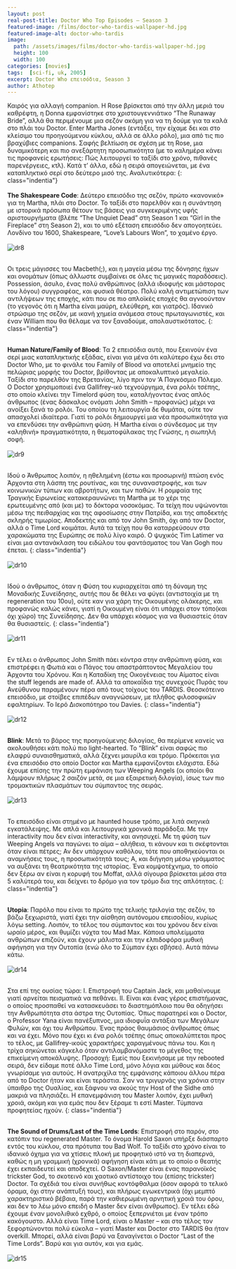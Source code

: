 ```yaml
---
layout: post
real-post-title: Doctor Who Top Episodes – Season 3
featured-image: /films/doctor-who-tardis-wallpaper-hd.jpg
featured-image-alt: doctor-who-tardis
image:
  path: /assets/images/films/doctor-who-tardis-wallpaper-hd.jpg
  height: 100
  width: 100
categories: [movies]
tags:  [sci-fi, uk, 2005]
excerpt: Doctor Who επεισόδια, Season 3
author: Athotep
---
```


Καιρός για αλλαγή companion. Η Rose βρίσκεται από την άλλη μεριά του καθρέφτη, η Donna εμφανίστηκε στο χριστουγεννιάτικο “The Runaway Bride”, αλλά θα περιμένουμε μια σεζόν ακόμη για να τη δούμε για τα καλά στο πλάι του Doctor. Enter Martha Jones (εντάξει, την είχαμε δει και στο κλείσιμο του προηγούμενου κύκλου, αλλά σε άλλο ρόλο), μια από τις πιο βραχύβιες companions. Σαφής βελτίωση σε σχέση με τη Rose, μια δυναμικότερη και πιο ανεξάρτητη προσωπικότητα (με το καλημέρα κάνει τις προφανείς ερωτήσεις: Πώς λειτουργεί το ταξίδι στο χρόνο, πιθανές παρενέργειες, κτλ). Κατά τ’ άλλα, εδώ η σειρά απογειώνεται, με ένα καταπληκτικό σερί στο δεύτερο μισό της. Αναλυτικότερα:
{: class="indentia"}  
<br>
**The Shakespeare Code**: Δεύτερο επεισόδιο της σεζόν, πρώτο «κανονικό» για τη Martha, πλάι στο Doctor. Το ταξίδι στο παρελθόν και η συνάντηση με ιστορικά πρόσωπα θέτουν τις βάσεις για συγκεκριμένης υφής αριστουργήματα (βλέπε “The Unquiet Dead” στη Season 1 και “Girl in the Fireplace” στη Season 2), και το υπό εξέταση επεισόδιο δεν απογοητεύει. Λονδίνο του 1600, Shakespeare, “Love’s Labours Won”, το χαμένο έργο.  
<br>
![dr8](/assets/images/films/dr8.jpg)  
<br>

Οι τρεις μάγισσες του Macbeth(;), και η μαγεία μέσω της δόνησης ήχων και ονομάτων (όπως άλλωστε συμβαίνει σε όλες τις μαγικές παραδόσεις). Possession, άσυλο, ένας πολύ ανθρώπινος (αλλά ιδιοφυής και μάστορας του λόγου) συγγραφέας, και φυσικά θέατρο. Πολύ καλή αντιμετώπιση των αντιλήψεων της εποχής, κάτι που σε πιο απλοϊκές εποχές θα αγνοούνταν (το γεγονός ότι η Martha είναι μαύρη, ελεύθερη, και γιατρός). Ιδανικό στρώσιμο της σεζόν, με ικανή χημεία ανάμεσα στους πρωταγωνιστές, και έναν William που θα θέλαμε να τον ξαναδούμε, απολαυστικότατος.
{: class="indentia"}  
<br>

**Human Nature/Family of Blood**: Τα 2 επεισόδια αυτά, που ξεκινούν ένα σερί μιας καταπληκτικής εξάδας, είναι για μένα ότι καλύτερο έχω δει στο Doctor Who, με το φινάλε του Family of Blood να αποτελεί μνημείο της πελώριας μορφής του Doctor, βρίθοντας με αποκαλυπτικό μεγαλείο. Ταξίδι στο παρελθόν της Βρετανίας, λίγο πριν τον ‘Α Παγκόσμιο Πόλεμο. Ο Doctor χρησιμοποιεί ένα Gallifrey-ικό τεχνούργημα, ένα ρολόι τσέπης, στο οποίο κλείνει την Timelord φύση του, καταλήγοντας ένας απλός άνθρωπος (ένας δάσκαλος ονόματι John Smith – προφανώς) μέχρι να ανοίξει ξανά το ρολόι. Του οποίου τη λειτουργία δε θυμάται, ούτε τον απασχολεί ιδιαίτερα. Γιατί το ρολόι δημιουργεί μια νέα προσωπικότητα για να επενδύσει την ανθρώπινη φύση. Η Martha είναι ο σύνδεσμος με την «αληθινή» πραγματικότητα, η θεματοφύλακας της Γνώσης, η σιωπηλή σοφή.  
<br>
![dr9](/assets/images/films/dr9.jpg)  
<br>

Ιδού ο Άνθρωπος λοιπόν, η ηθελημένη (έστω και προσωρινή) πτώση ενός Άρχοντα στη λάσπη της ρουτίνας, και της συναναστροφής, και των κοινωνικών τύπων και αβροτήτων, και των παθών. Η ρομφαία της Τραγικής Ειρωνείας κατακεραυνώνει τη Martha με το χέρι της ερωτευμένης από (και με) το δόκτορα νοσοκόμας. Τα τείχη που υψώνονται μέσω της πειθαρχίας και της αφοσίωσης στην Πατρίδα, και της αποδεκτής σκληρής τιμωρίας. Αποδεκτής και από τον John Smith, όχι από τον Doctor, αλλά ο Time Lord κοιμάται. Αυτά τα τείχη που θα καταρρεύσουν στα χαρακώματα της Ευρώπης σε πολύ λίγο καιρό. Ο ψυχικός Tim Latimer να είναι μια αντανάκλαση του ειδώλου του φαντάσματος του Van Gogh που έπεται.
{: class="indentia"}  
<br>
![dr10](/assets/images/films/dr10.jpg)  
<br>

Ιδού ο άνθρωπος, όταν η Φύση του κυριαρχείται από τη δύναμη της Μοναδικής Συνείδησης, αυτής που δε θέλει να φύγει (αντιστοιχία με τη regeneration του 10ου), ούτε καν για χάρη της Οικουμένης ολάκερης, και προφανώς καλώς κάνει, γιατί η Οικουμένη είναι ότι υπάρχει στον τόπο(και όχι χώρο) της Συνείδησης. Δεν θα υπάρχει κόσμος για να θυσιαστείς όταν θα θυσιαστείς.
{: class="indentia"}  
<br>
![dr11](/assets/images/films/dr11.jpg)  
<br>

Εν τέλει ο άνθρωπος John Smith πάει κόντρα στην ανθρώπινη φύση, και επιστρέφει η Φωτιά και ο Πάγος του απαστράπτοντος Μεγαλείου του Άρχοντα του Χρόνου. Και η Καταδίκη της Οικογένειας του Αίματος είναι the stuff legends are made of. Αλλά τα αποκαΐδια της συνεχούς Πυράς του Ανεύθυνου παραμένουν πέρα από τους τοίχους του TARDIS. Θεοσκότεινο επεισόδιο, με στοίβες επιπέδων αναγνώσεων, με πλήθος φιλοσοφικών εφαλτηρίων. Το Ιερό Δισκοπότηρο του Davies.
{: class="indentia"}  
<br>
![dr12](/assets/images/films/dr12.jpg)  
<br>

**Blink**: Μετά το βάρος της προηγούμενης διλογίας, θα περίμενε κανείς να ακολουθήσει κάτι πολύ πιο light-hearted. Το “Blink” είναι σαφώς πιο ελαφρύ συναισθηματικά, αλλά ζέχνει μαυρίλα και τρόμο. Πρόκειται για ένα επεισόδιο στο οποίο Doctor και Martha εμφανίζονται ελάχιστα. Εδώ έχουμε επίσης την πρώτη εμφάνιση των Weeping Angels (οι οποίοι θα λάμψουν πλήρως 2 σαιζόν μετά, σε μια εξαιρετική διλογία), ίσως των πιο τρομακτικών πλασμάτων του σύμπαντος της σειράς.  
<br>
![dr13](/assets/images/films/dr13.jpg)  
<br>

Το επεισόδιο είναι στημένο με haunted house τρόπο, με λιτά σκηνικά εγκατάλειψης. Με απλά και λειτουργικά χρονικά παράδοξα. Με την interactivity που δεν είναι interactivity, και ανησυχεί. Με τη φύση των Weeping Angels να παγώνει το αίμα – αλήθεια, τι κάνουν και τι σκέφτονται όταν είναι πέτρες; Αν δεν υπάρχουν καθόλου, τότε που αποθηκεύονται οι αναμνήσεις τους, η προσωπικότητά τους; Α, και διήγηση μέσω γράμματος να αυξάνει τη θεατρικότητα της ιστορίας. Ένα κομψοτέχνημα, το οποίο δεν ξέρω αν είναι η κορυφή του Moffat, αλλά σίγουρα βρίσκεται μέσα στα 5 καλύτερά του, και δείχνει το δρόμο για τον τρόμο δια της απλότητας.
{: class="indentia"}  
<br>

**Utopia**: Παρόλο που είναι το πρώτο της τελικής τριλογία της σεζόν, το βάζω ξεχωριστά, γιατί έχει την αίσθηση αυτόνομου επεισοδίου, κυρίως λόγω setting. Λοιπόν, το τέλος του σύμπαντος και του χρόνου δεν είναι ωραίο μέρος, και θυμίζει νύχτα του Mad Max. Κάποια υπολείμματα ανθρώπων επιζούν, και έχουν μάλιστα και την ελπιδοφόρα μυθική αφήγηση για την Ουτοπία (ενώ όλο το Σύμπαν έχει σβήσει). Αυτά πάνω κάτω.    
<br>
![dr14](/assets/images/films/dr14.jpg)  
<br>

Στα επί της ουσίας τώρα: I. Επιστροφή του Captain Jack, και μαθαίνουμε γιατί αρνείται πεισματικά να πεθάνει. II. Είναι και ένας γέρος επιστήμονας, ο οποίος προσπαθεί να κατασκευάσει το διαστημόπλοιο που θα οδηγήσει την Ανθρωπότητα στα άστρα της Ουτοπίας. Όπως παρατηρεί και ο Doctor, ο Professor Yana είναι πανέξυπνος, μια ιδιοφυΐα αντάξια των Μεγάλων Φυλών, και όχι του Ανθρώπου. Ένας πράος θαυμάσιος άνθρωπος όπως και να έχει. Μόνο που έχει κι ένα ρολόι τσέπης όπως αποκαλύπτεται προς το τέλος, με Gallifrey-ικούς χαρακτήρες χαραγμένους πάνω του. Και η τρίχα σηκώνεται κάγκελο όταν αντιλαμβανόμαστε το μέγεθος της επικείμενη αποκάλυψης. Προσοχή: Εμείς που ξεκινήσαμε με την rebooted σειρά, δεν είδαμε ποτέ άλλο Time Lord, μόνο λόγια και μύθους και δέος γνωρίσαμε για αυτούς. Η ανατριχίλα της εμφάνισης κάποιου άλλου πέρα από το Doctor ήταν και είναι τεράστια. Σαν να τριγυρνάς για χρόνια στην ύπαιθρο της Ουαλίας, και ξάφνου να ακούς την Host of the Sidhe από μακριά να πλησιάζει. Η επανεμφάνιση του Master λοιπόν, έχει μυθική χροιά, ακόμη και για εμάς που δεν ξέραμε τι εστί Master. Τύμπανα προφητείας ηχούν.
{: class="indentia"}  
<br>

**The Sound of Drums/Last of the Time Lords**: Επιστροφή στο παρόν, στο κατόπιν του regenerated Master. Το όνομα Harold Saxon υπήρξε διάσπαρτο εντός του κύκλου, στα πρότυπα του Bad Wolf. Το ταξίδι στο χρόνο είναι το ιδανικό όχημα για να χτίσεις πλοκή με προφητικό ιστό να τη διαπερνά, καθώς η μη γραμμική (χρονικά) αφήγηση είναι κάτι με το οποίο ο θεατής έχει εκπαιδευτεί και αποδεχτεί. Ο Saxon/Master είναι ένας παρανοϊκός trickster God, το σκοτεινό και χαοτικό αντίστοιχο του (επίσης trickster) Doctor. Τα σχέδιά του είναι συνήθως κοντόφθαλμα (όσον αφορά το τελικό όραμα, όχι στην ανάπτυξή τους), και πλήρως εγωκεντρικά (όχι μεμπτό χαρακτηριστικό βέβαια, παρά την καθιερωμένη αρνητική χροιά του όρου, και δεν το λέω μόνο επειδή ο Master δεν είναι άνθρωπος). Εν τέλει εδώ έχουμε έναν μονολιθικό εχθρό, ο οποίος ξεπερνιέται με έναν τρόπο κακόγουστο. Αλλά είναι Time Lord, είναι ο Master – και στο τέλος τον ξεφορτώνονται πολύ εύκολα – γιατί Master και Doctor στο TARDIS θα ήταν overkill. Μπορεί, αλλά είναι βαρύ να ξαναγίνεται ο Doctor “Last of the Time Lords”. Βαρύ και για αυτόν, και για εμάς.  
<br>
![dr15](/assets/images/films/dr15.jpg)  
<br>